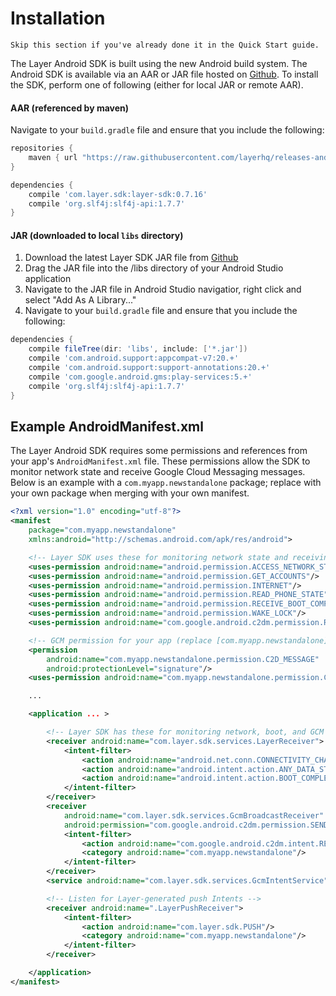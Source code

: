 # Installation

```emphasis
Skip this section if you've already done it in the Quick Start guide.
```

The Layer Android SDK is built using the new Android build system. The Android SDK is available via an AAR or JAR file hosted on [Github](https://github.com/layerhq/releases-android). To install the SDK, perform one of following (either for local JAR or remote AAR).


#### AAR (referenced by maven)
Navigate to your `build.gradle` file and ensure that you include the following:

```groovy
repositories {
    maven { url "https://raw.githubusercontent.com/layerhq/releases-android/master/releases/" }
}

dependencies {
    compile 'com.layer.sdk:layer-sdk:0.7.16'
    compile 'org.slf4j:slf4j-api:1.7.7'
}
```


#### JAR (downloaded to local `libs` directory)

1. Download the latest Layer SDK JAR file from [Github](https://github.com/layerhq/releases-android/tree/master/releases/com/layer/sdk/layer-sdk)
2. Drag the JAR file into the /libs directory of your Android Studio application
3. Navigate to the JAR file in Android Studio navigatior, right click and select "Add As A Library..."
4. Navigate to your `build.gradle` file and ensure that you include the following:

```groovy
dependencies {
    compile fileTree(dir: 'libs', include: ['*.jar'])
    compile 'com.android.support:appcompat-v7:20.+'
    compile 'com.android.support:support-annotations:20.+'
    compile 'com.google.android.gms:play-services:5.+'
    compile 'org.slf4j:slf4j-api:1.7.7'
}
```


## Example AndroidManifest.xml
The Layer Android SDK requires some permissions and references from your app's `AndroidManifest.xml` file.  These permissions allow the SDK to monitor network state and receive Google Cloud Messaging messages.  Below is an example with a `com.myapp.newstandalone` package; replace with your own package when merging with your own manifest.

``` xml
<?xml version="1.0" encoding="utf-8"?>
<manifest
    package="com.myapp.newstandalone"
    xmlns:android="http://schemas.android.com/apk/res/android">

    <!-- Layer SDK uses these for monitoring network state and receiving GCM -->
    <uses-permission android:name="android.permission.ACCESS_NETWORK_STATE"/>
    <uses-permission android:name="android.permission.GET_ACCOUNTS"/>
    <uses-permission android:name="android.permission.INTERNET"/>
    <uses-permission android:name="android.permission.READ_PHONE_STATE"/>
    <uses-permission android:name="android.permission.RECEIVE_BOOT_COMPLETED"/>
    <uses-permission android:name="android.permission.WAKE_LOCK"/>
    <uses-permission android:name="com.google.android.c2dm.permission.RECEIVE"/>

    <!-- GCM permission for your app (replace [com.myapp.newstandalone] with your package name) -->
    <permission
        android:name="com.myapp.newstandalone.permission.C2D_MESSAGE"
        android:protectionLevel="signature"/>
    <uses-permission android:name="com.myapp.newstandalone.permission.C2D_MESSAGE"/>

    ...

    <application ... >

        <!-- Layer SDK has these for monitoring network, boot, and GCM -->
        <receiver android:name="com.layer.sdk.services.LayerReceiver">
            <intent-filter>
                <action android:name="android.net.conn.CONNECTIVITY_CHANGE"/>
                <action android:name="android.intent.action.ANY_DATA_STATE"/>
                <action android:name="android.intent.action.BOOT_COMPLETED"/>
            </intent-filter>
        </receiver>
        <receiver
            android:name="com.layer.sdk.services.GcmBroadcastReceiver"
            android:permission="com.google.android.c2dm.permission.SEND">
            <intent-filter>
                <action android:name="com.google.android.c2dm.intent.RECEIVE"/>
                <category android:name="com.myapp.newstandalone"/>
            </intent-filter>
        </receiver>
        <service android:name="com.layer.sdk.services.GcmIntentService"/>

        <!-- Listen for Layer-generated push Intents -->
        <receiver android:name=".LayerPushReceiver">
            <intent-filter>
                <action android:name="com.layer.sdk.PUSH"/>
                <category android:name="com.myapp.newstandalone"/>
            </intent-filter>
        </receiver>

    </application>
</manifest>
```
